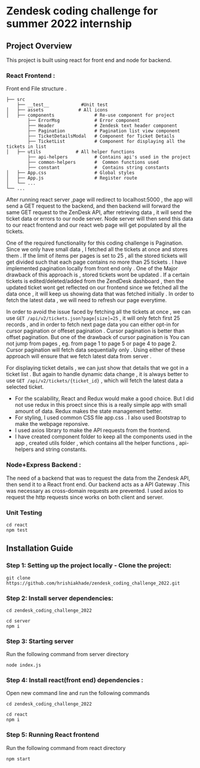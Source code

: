 # Zendesk coding challenge for summer 2022 internship

## Project Overview
This project is built using react for front end and node for backend.

### React Frontend :
 Front end File structure
.

    ├── src       
        ├── __test__            #Unit test
    │   ├── assets             # All icons 
    │   ├── components               # Re-use component for project
            ├── ErrorMsg             # Error component
            ├── Header               # Zendesk text header component
            ├── Pagination           # Pagination list view component
            ├── TicketDetailsModal   # Component for Ticket Details
            ├── TicketList           # Component for displaying all the tickets in list
    │   ├── utils             # All helper functions
            ├── api-helpers          # Contains api's used in the project
            ├── common-helpers       #  Common functions used
            ├── constant             #  Contains string constants
    │   ├── App.css                  # Global styles
    │   ├── App.js                   # Register route
    │   └── ...                 
    └── ...

After running react server ,page will redirect to localhost:5000 , the app will send a GET request to the backend, and then backend will forward the same GET request to the ZenDesk API, after retrieving data , it will send the ticket data or errors to our node server. Node server will then send this data to our react frontend and our react web page will get populated by all the tickets. 

One of the required functionality for this coding challenge is Pagination. Since we only have small data , I fetched all the tickets at once and stores them . If the limit of items per pages is set to 25 , all the stored tickets will get divided such that each page contains no more than 25 tickets . I have implemented pagination locally from front end only .  One of the Major drawback of this approach is , stored tickets wont be updated . If a certain tickets is edited/deleted/added from the ZendDesk dashboard , then the updated ticket wont get reflected on our frontend since we fetched all the data once , it will keep us showing data that was fetched initially . In order to fetch the latest data , we will need to refresh our page everytime.

In order to avoid the issue faced by fetching all the tickets at once , we can use ``` GET /api/v2/tickets.json?page[size]=25 ``` , it will only fetch first 25 records , and in order to fetch next page data you can either opt-in for cursor pagination or offeset pagination . Cursor pagination is better than offset pagination. But one of the drawback of cursor pagination is You can not jump from pages , eg. from page 1 to page 5 or page 4 to page 2. Cursor pagination will fetch data sequentially only . Using either of these approach will ensure that we fetch latest data from server . 

For displaying ticket details , we can just show that details that we got in a ticket list . But again to handle dynamic data change , it is always better to use ``` GET /api/v2/tickets/{ticket_id} ``` , which will fetch the latest data a selected ticket.


- For the scalability, React and Redux would make a good choice. But I did not use redux in this proect since this is a really simple app with small amount of data. Redux makes the state management better. 
- For styling, I used common CSS file app.css . I also used Bootstrap to make the webpage reponsive.
- I used axios library to make the API requests from the frontend.
- I have created component folder to keep all the components used in the app , created utils folder , which contains all the helper functions , api-helpers and string constants.

### Node+Express Backend :

The need of a backend that was to request the data from the Zendesk API, then send it to a React front end. Our backend acts as a API Gateway .This was necessary as cross-domain requests are prevented. I used axios to request the http requests since works on both client and server.


### Unit Testing


```
cd react
npm test
```


## Installation Guide

### Step 1: Setting up the project locally - Clone the project:

```
git clone  https://github.com/hrishiakhade/zendesk_coding_challenge_2022.git
```

### Step 2: Install server dependencies:
```
cd zendesk_coding_challenge_2022
```
```
cd server
npm i
```

### Step 3: Starting server
Run the following command from server directory
```
node index.js
```
### Step 4: Install react(front end) dependencies :
Open new command line and run the following commands
```
cd zendesk_coding_challenge_2022
```
```
cd react
npm i
```
### Step 5: Running React frontend
Run the following command from react directory
```
npm start
```
